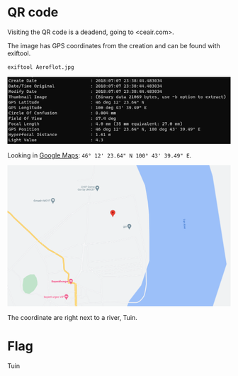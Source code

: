 # QR code

Visiting the QR code is a deadend, going to <ceair.com>.

The image has GPS coordinates from the creation and can be found with exiftool.

```bash
exiftool Aeroflot.jpg
```

![](screenshots/1.png)

Looking in [Google Maps](https://www.google.hu/maps/place/46%C2%B012'23.6%22N+100%C2%B043'39.5%22E): `46° 12' 23.64" N 100° 43' 39.49" E`.

![](screenshots/2.png)

The coordinate are right next to a river, Tuin.

# Flag
Tuin
